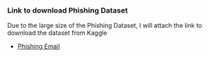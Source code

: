 ### Link to download Phishing Dataset
Due to the large size of the Phishing Dataset, I will attach the link to download the dataset from Kaggle

- [Phishing Email](https://www.kaggle.com/datasets/subhajournal/phishingemails)
